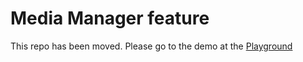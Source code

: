 # Media Manager feature

This repo has been moved. Please go to the demo at the [Playground](https://github.com/DelphiWorlds/Playground/tree/main/Demos/MediaManager)

